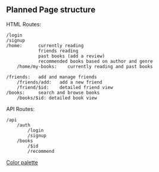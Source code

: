 ## Planned Page structure

HTML Routes:
```
/login
/signup
/home:      currently reading
            friends reading
            past books (add a review)
            recommended books based on author and genre
    /home/my-books:    currently reading and past books
    
/friends:   add and manage friends
    /friends/add:   add a new friend
    /friend/$id:    detailed friend view
/books:     search and browse books
    /books/$id: detailed book view
```

API Routes:
```
/api
    /auth
        /login
        /signup
    /books
        /$id
        /recommend
```

[Color palette](https://colorhunt.co/palette/22a699f2be22f29727f24c3d)